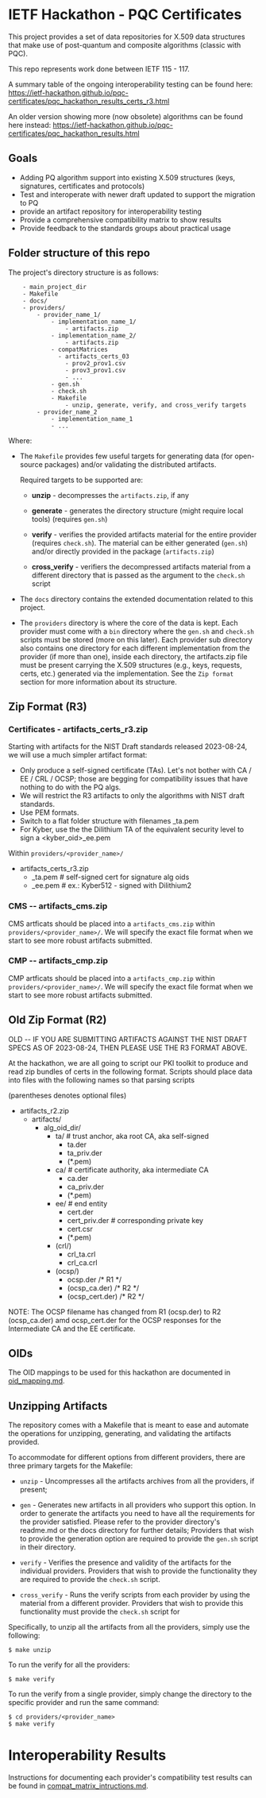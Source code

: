 # IETF Hackathon - PQC Certificates

This project provides a set of data repositories for X.509 data
structures that make use of post-quantum and composite algorithms
(classic with PQC).

This repo represents work done between IETF 115 - 117.

A summary table of the ongoing interoperability testing can be found here:
https://ietf-hackathon.github.io/pqc-certificates/pqc_hackathon_results_certs_r3.html

An older version showing more (now obsolete) algorithms can be found here instead:
https://ietf-hackathon.github.io/pqc-certificates/pqc_hackathon_results.html

## Goals
- Adding PQ algorithm support into existing X.509 structures (keys, signatures, certificates and protocols)
- Test and interoperate with newer draft updated to support the migration to PQ 
- provide an artifact repository for interoperability testing
- Provide a comprehensive compatibility matrix to show results
- Provide feedback to the standards groups about practical usage

## Folder structure of this repo

The project's directory structure is as follows:

~~~
    - main_project_dir
    - Makefile
    - docs/
    - providers/
        - provider_name_1/
            - implementation_name_1/
                - artifacts.zip
            - implementation_name_2/
                - artifacts.zip
            - compatMatrices
              - artifacts_certs_03
                - prov2_prov1.csv
                - prov3_prov1.csv
                - ...
            - gen.sh
            - check.sh
            - Makefile
                - unzip, generate, verify, and cross_verify targets
        - provider_name_2
            - implementation_name_1
            - ...
~~~

Where:

  * The `Makefile` provides few useful targets for generating data
    (for open-source packages) and/or validating the distributed
    artifacts. 
    
    Required targets to be supported are:
    * **unzip** - decompresses the `artifacts.zip`, if any

    * **generate** - generates the directory structure (might require
      local tools) (requires `gen.sh`)
    
    * **verify** - verifies the provided artifacts material for
      the entire provider (requires `check.sh`). The material can
      be either generated (`gen.sh`) and/or directly provided in
      the package (`artifacts.zip`)
    
    * **cross_verify** - verifiers the decompressed artifacts material
        from a different directory that is passed as the argument
        to the `check.sh` script

  * The `docs` directory contains the extended documentation related
    to this project.

  * The `providers` directory is where the core of the data is kept.
    Each provider must come with a `bin` directory where the `gen.sh`
    and `check.sh` scripts must be stored (more on this later).
    Each provider sub directory also contains one directory for each
    different implementation from the provider (if more than one),
    inside each directory, the artifacts.zip file must be present
    carrying the X.509 structures (e.g., keys, requests, certs, etc.)
    generated via the implementation. See the `Zip format` section
    for more information about its structure.

## Zip Format (R3)

### Certificates - artifacts_certs_r3.zip

Starting with artifacts for the NIST Draft standards released 2023-08-24, we will use a much simpler artifact format:

* Only produce a self-signed certificate (TAs). Let's not bother with CA / EE / CRL / OCSP; those are begging for compatibility issues that have nothing to do with the PQ algs.
* We will restrict the R3 artifacts to only the algorithms with NIST draft standards.
* Use PEM formats.
* Switch to a flat folder structure with filenames <oid>_ta.pem
* For Kyber, use the the Dilithium TA of the equivalent security level to sign a <kyber_oid>_ee.pem

Within `providers/<provider_name>/`
- artifacts_certs_r3.zip
  - <oid>_ta.pem  # self-signed cert for signature alg oids
  - <oid>_ee.pem  # ex.: Kyber512  - signed with Dilithium2

### CMS -- artifacts_cms.zip

CMS artficats should be placed into a `artifacts_cms.zip` within `providers/<provider_name>/`. We will specify the exact file format when we start to see more robust artifacts submitted.

### CMP -- artifacts_cmp.zip

CMP artficats should be placed into a `artifacts_cmp.zip` within `providers/<provider_name>/`. We will specify the exact file format when we start to see more robust artifacts submitted.

## Old Zip Format (R2)

OLD -- IF YOU ARE SUBMITTING ARTIFACTS AGAINST THE NIST DRAFT SPECS AS OF 2023-08-24, THEN PLEASE USE THE R3 FORMAT ABOVE.

At the hackathon, we are all going to script our PKI toolkit to produce and read zip bundles of certs in the following format. Scripts should place data into files with the following names so that parsing scripts 

(parentheses denotes optional files)

- artifacts_r2.zip
  - artifacts/
    - alg_oid_dir/
        - ta/     # trust anchor, aka root CA, aka self-signed
            - ta.der
            - ta_priv.der
            - (*.pem)
        - ca/     # certificate authority, aka intermediate CA
            - ca.der
            - ca_priv.der
            - (*.pem)
        - ee/     # end entity
            - cert.der
            - cert_priv.der    # corresponding private key
            - cert.csr
            - (*.pem)
        - (crl/)
            - crl_ta.crl
            - crl_ca.crl
        - (ocsp/)
            - ocsp.der           /* R1 */
            - (ocsp_ca.der)      /* R2 */
            - (ocsp_cert.der)    /* R2 */

NOTE: The OCSP filename has changed from R1 (ocsp.der) to R2 (ocsp_ca.der)
      amd ocsp_cert.der for the OCSP responses for the Intermediate CA and
      the EE certificate.

## OIDs

The OID mappings to be used for this hackathon are documented in [oid_mapping.md](docs/oid_mapping.md).

## Unzipping Artifacts

The repository comes with a Makefile that is meant to ease and automate
the operations for unzipping, generating, and validating the artifacts
provided.

To accommodate for different options from different providers, there
are three primary targets for the Makefile:

  * `unzip` - Uncompresses all the artifacts archives from all the
    providers, if present;

  * `gen` - Generates new artifacts in all providers who support this
    option. In order to generate the artifacts you need to have all
    the requirements for the provider satisfied. Please refer to the
    provider directory's readme.md or the docs directory for further
    details; Providers that wish to provide the generation option are
    required to provide the `gen.sh` script in their directory.

  * `verify` - Verifies the presence and validity of the artifacts
    for the individual providers. Providers that wish to provide the
    functionality they are required to provide the `check.sh` script.

  * `cross_verify` - Runs the verify scripts from each provider by
    using the material from a different provider. Providers that wish
    to provide this functionality must provide the `check.sh` script
    for 

Specifically, to unzip all the artifacts from all the providers, simply
use the following:
```
$ make unzip
```

To run the verify for all the providers:
```
$ make verify
```

To run the verify from a single provider, simply change the directory
to the specific provider and run the same command:
```
$ cd providers/<provider_name>
$ make verify
```

# Interoperability Results

Instructions for documenting each provider's compatibility test results can be found in [compat_matrix_intructions.md](docs/compat_matrix_instructions.md).
